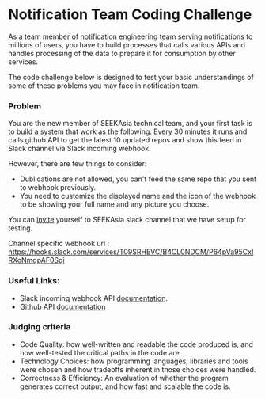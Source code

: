 # Notification Team Coding Challenge

As a team member of notification engineering team serving notifications to millions of users, you have to build processes that calls various APIs and handles processing of the data to prepare it for consumption by other services.
 
The code challenge below is designed to test your basic understandings of some of these problems you may face in notification  team. 

### Problem

You are the new member of SEEKAsia technical team, and your first task is to build a system that work as the following:
Every 30 minutes it runs and calls github API to get the latest 10 updated repos and show this feed in Slack channel via Slack incoming webhook. 

However, there are few things to consider:
 - Dublications are not allowed, you can't feed the same repo that you sent to webhook previously. 
 - You need to customize the displayed name and the icon of the webhook to be showing your full name and any picture you choose.
 
 
You can [invite](https://notification-team-challenge.herokuapp.com/) yourself to SEEKAsia slack channel that we have setup for testing. 

Channel specific webhook url : https://hooks.slack.com/services/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

### Useful Links:
- Slack incoming webhook API [documentation](https://api.slack.com/incoming-webhooks).
- Github API [documentation](https://developer.github.com/v3/search/)


### Judging criteria

- Code Quality: how well-written and readable the code produced is, and how well-tested the critical paths in the code are.
- Technology Choices: how programming languages, libraries and tools were chosen and how tradeoffs inherent in those choices were handled.
- Correctness & Efficiency: An evaluation of whether the program generates correct output, and how fast and scalable the code is.

